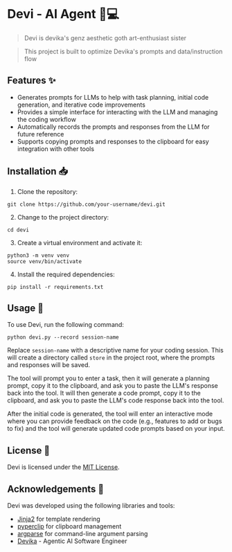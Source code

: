 # Devi - AI Agent 🤖💻

> Devi is devika's genz aesthetic goth art-enthusiast sister 

> This project is built to optimize Devika's prompts and data/instruction flow

## Features ✨

- Generates prompts for LLMs to help with task planning, initial code generation, and iterative code improvements
- Provides a simple interface for interacting with the LLM and managing the coding workflow
- Automatically records the prompts and responses from the LLM for future reference
- Supports copying prompts and responses to the clipboard for easy integration with other tools

## Installation 📥

1. Clone the repository:
```
git clone https://github.com/your-username/devi.git
```
2. Change to the project directory:
```
cd devi
```
3. Create a virtual environment and activate it:
```
python3 -m venv venv
source venv/bin/activate
```
4. Install the required dependencies:
```
pip install -r requirements.txt
```

## Usage 🚀

To use Devi, run the following command:

```
python devi.py --record session-name
```

Replace `session-name` with a descriptive name for your coding session. This will create a directory called `store` in the project root, where the prompts and responses will be saved.

The tool will prompt you to enter a task, then it will generate a planning prompt, copy it to the clipboard, and ask you to paste the LLM's response back into the tool. It will then generate a code prompt, copy it to the clipboard, and ask you to paste the LLM's code response back into the tool.

After the initial code is generated, the tool will enter an interactive mode where you can provide feedback on the code (e.g., features to add or bugs to fix) and the tool will generate updated code prompts based on your input.

## License 📄

Devi is licensed under the [MIT License](LICENSE).

## Acknowledgements 🙏

Devi was developed using the following libraries and tools:

- [Jinja2](https://jinja.palletsprojects.com/) for template rendering
- [pyperclip](https://pypi.org/project/pyperclip/) for clipboard management
- [argparse](https://docs.python.org/3/library/argparse.html) for command-line argument parsing
- [Devika](https://github.com/stitionai/devika) - Agentic AI Software Engineer
